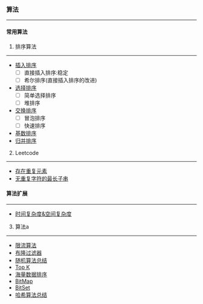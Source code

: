 ### 算法
------------------------------------------------------------------------------------------------------------------------------------------
#### 常用算法

1. 排序算法
------------------------------------------------------------------------------------------------------------------------------------------
- [插入排序](https://github.com/xuanchengsunjin/Jim_note/edit/sandbox/note/algorithm/algorithm_other/insert_sort.md)
  - [ ] 直接插入排序:稳定
  - [ ] 希尔排序(直接插入排序的改进)
- [选择排序](https://github.com/xuanchengsunjin/Jim_note/edit/sandbox/note/algorithm/algorithm_other/choose_sort.md)
  - [ ] 简单选择排序
  - [ ] 堆排序
- [交换排序](https://github.com/xuanchengsunjin/Jim_note/edit/sandbox/note/algorithm/algorithm_other/exchange_sort.md)
  - [ ] 冒泡排序
  - [ ] 快速排序
- [基数排序](https://github.com/xuanchengsunjin/Jim_note/edit/sandbox/note/algorithm/algorithm_other/jishu_sort.md)
- [归并排序](https://github.com/xuanchengsunjin/Jim_note/edit/sandbox/note/algorithm/algorithm_other/merge_sort.md)

2. Leetcode
------------------------------------------------------------------------------------------------------------------------------------------
- [存在重复元素](https://github.com/xuanchengsunjin/Jim_note/edit/sandbox/note/algorithm/leetcode/repeatable_number.md)
- [无重复字符的最长子串](https://github.com/xuanchengsunjin/Jim_note/edit/sandbox/note/algorithm/leetcode/no_repeatable_string.md)

#### 算法扩展
------------------------------------------------------------------------------------------------------------------------------------------
- [时间复杂度&空间复杂度](https://www.jianshu.com/p/88a1c8ed6254)
3.  算法a
------------------------------------------------------------------------------------------------------------------------------------------
- [限流算法]()
- [布隆过滤器]()
- [随机算法总结]()
- [Top K]()
- [海量数据排序]()
- [BitMap]()
- [BitSet]()
- [哈希算法总结]()


